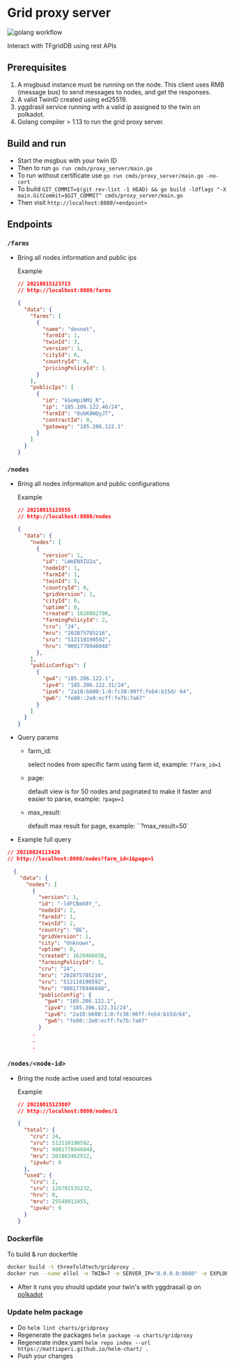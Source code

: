 # Grid proxy server

![golang workflow](https://github.com/threefoldtech/grid_proxy_server/actions/workflows/go.yml/badge.svg)

Interact with TFgridDB using rest APIs

## Prerequisites

1. A msgbusd instance must be running on the node. This client uses RMB (message bus) to send messages to nodes, and get the responses.
2. A valid TwinID created using ed25519.
3. yggdrasil service running with a valid ip assigned to the twin on polkadot.
4. Golang compiler > 1.13 to run the grid proxy server.

## Build and run

- Start the msgbus with your twin ID
- Then to run `go run cmds/proxy_server/main.go`
- To run without certificate use `go run cmds/proxy_server/main.go -no-cert`
- To build `GIT_COMMIT=$(git rev-list -1 HEAD) && go build -ldflags "-X main.GitCommit=$GIT_COMMIT" cmds/proxy_server/main.go`
- Then visit `http://localhost:8080/<endpoint>`

## Endpoints

### `/farms`

- Bring all nodes information and public ips

    Example

    ```json
    // 20210815123713
    // http://localhost:8080/farms

    {
      "data": {
        "farms": [
          {
            "name": "devnet",
            "farmId": 1,
            "twinId": 3,
            "version": 1,
            "cityId": 0,
            "countryId": 0,
            "pricingPolicyId": 1
          }
        ],
        "publicIps": [
          {
            "id": "kGoHpiNM1_R",
            "ip": "185.206.122.40/24",
            "farmId": "OubK0WQyJT",
            "contractId": 0,
            "gateway": "185.206.122.1"
          }
        ]
      }
    }
    ```

### `/nodes`

- Bring all nodes information and public configurations

    Example

    ```json
    // 20210815123555
    // http://localhost:8080/nodes

    {
      "data": {
        "nodes": [
          {
            "version": 1,
            "id": "LWeENXIU2a",
            "nodeId": 1,
            "farmId": 1,
            "twinId": 5,
            "countryId": 0,
            "gridVersion": 1,
            "cityId": 0,
            "uptime": 0,
            "created": 1628862798,
            "farmingPolicyId": 2,
            "cru": "24",
            "mru": "202875785216",
            "sru": "512110190592",
            "hru": "9001778946048"
          },
        ],
        "publicConfigs": [
          {
            "gw4": "185.206.122.1",
            "ipv4": "185.206.122.31/24",
            "ipv6": "2a10:b600:1:0:fc38:90ff:feb4:b15d/ 64",
            "gw6": "fe80::2e0:ecff:fe7b:7a67"
          }
        ]
      }
    }
    ```

- Query params

  - farm_id:

    select nodes from specific farm using farm id, example: `?farm_id=1`
  
  - page:

    default view is for 50 nodes and paginated to make it faster and easier to parse, example: `?page=1`
  
  - max_result:

    default max result for page, example: ``?max_result=50`

- Example full query

```json
// 20210824113426
// http://localhost:8080/nodes?farm_id=1&page=1

  {
    "data": {
      "nodes": [
        {
          "version": 1,
          "id": "-ldFCBmX8Y_",
          "nodeId": 2,
          "farmId": 1,
          "twinId": 2,
          "country": "BE",
          "gridVersion": 1,
          "city": "Unknown",
          "uptime": 0,
          "created": 1629466038,
          "farmingPolicyId": 1,
          "cru": "24",
          "mru": "202875785216",
          "sru": "512110190592",
          "hru": "9001778946048",
          "publicConfig": {
            "gw4": "185.206.122.1",
            "ipv4": "185.206.122.31/24",
            "ipv6": "2a10:b600:1:0:fc38:90ff:feb4:b15d/64",
            "gw6": "fe80::2e0:ecff:fe7b:7a67"
          }
        .
        .
        .
  ```

### `/nodes/<node-id>`

- Bring the node active used and total resources

    Example

    ```json
    // 20210815123807
    // http://localhost:8080/nodes/1

    {
      "total": {
        "cru": 24,
        "sru": 512110190592,
        "hru": 9001778946048,
        "mru": 201863462912,
        "ipv4u": 0
      },
      "used": {
        "cru": 2,
        "sru": 126701535232,
        "hru": 0,
        "mru": 25548913455,
        "ipv4u": 0
      }
    }
    ```

### Dockerfile

To build & run dockerfile

```bash
docker build -t threefoldtech/gridproxy .
docker run --name ellol -e TWIN=7 -e SERVER_IP="0.0.0.0:8080" -e EXPLORER_URL="https://explorer.devnet.grid.tf/graphql/" -e REDIS_URL="localhost:6379" --cap-add=NET_ADMIN threefoldtech/gridproxy
```

- After it runs you should update your twin's with yggdrasail ip on [polkadot](https://polkadot.js.org/apps/?rpc=wss%3A%2F%2Fexplorer.devnet.grid.tf%2Fws#/extrinsics)

### Update helm package

- Do `helm lint charts/gridproxy`
- Regenerate the packages `helm package -u charts/gridproxy`
- Regenerate index.yaml `helm repo index --url https://mattiaperi.github.io/helm-chart/ .`
- Push your changes
